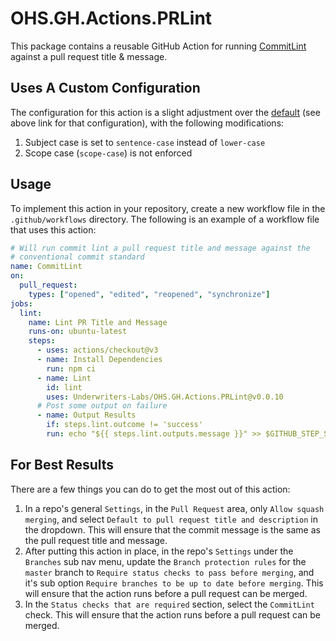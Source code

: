 # OHS.GH.Actions.PRLint

This package contains a reusable GitHub Action for running [CommitLint](https://github.com/conventional-changelog/commitlint) against a pull request title & message.

## Uses A Custom Configuration

The configuration for this action is a slight adjustment over the [default](https://github.com/conventional-changelog/commitlint/tree/master/@commitlint/config-conventional) (see above link for that configuration), with the following modifications:

1. Subject case is set to `sentence-case` instead of `lower-case`
2. Scope case (`scope-case`) is not enforced

## Usage

To implement this action in your repository, create a new workflow file in the `.github/workflows` directory. The following is an example of a workflow file that uses this action:

```yaml
# Will run commit lint a pull request title and message against the
# conventional commit standard
name: CommitLint
on:
  pull_request:
    types: ["opened", "edited", "reopened", "synchronize"]
jobs:
  lint:
    name: Lint PR Title and Message
    runs-on: ubuntu-latest
    steps:
      - uses: actions/checkout@v3
      - name: Install Dependencies
        run: npm ci
      - name: Lint
        id: lint
        uses: Underwriters-Labs/OHS.GH.Actions.PRLint@v0.0.10
      # Post some output on failure
      - name: Output Results
        if: steps.lint.outcome != 'success'
        run: echo "${{ steps.lint.outputs.message }}" >> $GITHUB_STEP_SUMMARY
```

## For Best Results

There are a few things you can do to get the most out of this action:

1. In a repo's general `Settings`, in the `Pull Request` area, only `Allow squash merging`, and select `Default to pull request title and description` in the dropdown. This will ensure that the commit message is the same as the pull request title and message.
2. After putting this action in place, in the repo's `Settings` under the `Branches` sub nav menu, update the `Branch protection rules` for the `master` branch to `Require status checks to pass before merging`, and it's sub option `Require branches to be up to date before merging`. This will ensure that the action runs before a pull request can be merged.
3. In the `Status checks that are required` section, select the `CommitLint` check. This will ensure that the action runs before a pull request can be merged.

